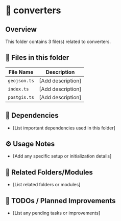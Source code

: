 # 📂 converters

## Overview
This folder contains 3 file(s) related to converters.

## 📄 Files in this folder

| File Name | Description |
|-----------|-------------|
| `geojson.ts` | [Add description] |
| `index.ts` | [Add description] |
| `postgis.ts` | [Add description] |

## 🔗 Dependencies
- [List important dependencies used in this folder]

## ⚙️ Usage Notes
- [Add any specific setup or initialization details]

## 🔄 Related Folders/Modules
- [List related folders or modules]

## 🚧 TODOs / Planned Improvements
- [List any pending tasks or improvements]
